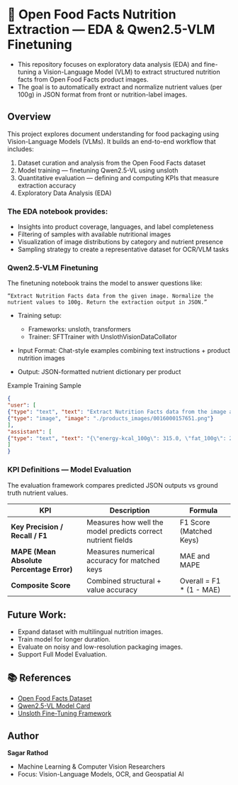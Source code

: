 # 🍎 Open Food Facts Nutrition Extraction — EDA & Qwen2.5-VLM Finetuning

* This repository focuses on exploratory data analysis (EDA) and fine-tuning a Vision-Language Model (VLM) to extract structured nutrition facts from Open Food Facts product images.
* The goal is to automatically extract and normalize nutrient values (per 100g) in JSON format from front or nutrition-label images.

## Overview

This project explores document understanding for food packaging using Vision-Language Models (VLMs).
It builds an end-to-end workflow that includes:

1. Dataset curation and analysis from the Open Food Facts dataset
2. Model training — finetuning Qwen2.5-VL using unsloth
3. Quantitative evaluation — defining and computing KPIs that measure extraction accuracy
4. Exploratory Data Analysis (EDA)

### The EDA notebook provides:

* Insights into product coverage, languages, and label completeness
* Filtering of samples with available nutritional images
* Visualization of image distributions by category and nutrient presence
* Sampling strategy to create a representative dataset for OCR/VLM tasks

### Qwen2.5-VLM Finetuning

The finetuning notebook trains the model to answer questions like:

`“Extract Nutrition Facts data from the given image. Normalize the nutrient values to 100g. Return the extraction output in JSON.”`

* Training setup:

  * Frameworks: unsloth, transformers
  * Trainer: SFTTrainer with UnslothVisionDataCollator
* Input Format:
  Chat-style examples combining text instructions + product nutrition images
* Output:
  JSON-formatted nutrient dictionary per product

Example Training Sample

```json
{
"user": [
{"type": "text", "text": "Extract Nutrition Facts data from the image and normalize to 100g."},
{"type": "image", "image": "./products_images/0016000157651.png"}
],
"assistant": [
{"type": "text", "text": "{\"energy-kcal_100g\": 315.0, \"fat_100g\": 2.78, ... }"}
]
}
```

### KPI Definitions — Model Evaluation

The evaluation framework compares predicted JSON outputs vs ground truth nutrient values.


| KPI                                       | Description                                                  | Formula                    |
| ----------------------------------------- | ------------------------------------------------------------ | -------------------------- |
| **Key Precision / Recall / F1**           | Measures how well the model predicts correct nutrient fields | F1 Score (Matched Keys)    |
| **MAPE (Mean Absolute Percentage Error)** | Measures numerical accuracy for matched keys                 | MAE and MAPE              |
| **Composite Score**                       | Combined structural + value accuracy                         | Overall = F1 * (1 - MAE) |

## Future Work:

* Expand dataset with multilingual nutrition images.
* Train model for longer duration.
* Evaluate on noisy and low-resolution packaging images.
* Support Full Model Evaluation.

## 📚 References

* [Open Food Facts Dataset](https://world.openfoodfacts.org/)
* [Qwen2.5-VL Model Card](https://huggingface.co/Qwen/Qwen2.5-VL-72B-Instruct)
* [Unsloth Fine-Tuning Framework](https://github.com/unslothai/unsloth)

## Author

**Sagar Rathod**

* Machine Learning & Computer Vision Researchers
* Focus: Vision-Language Models, OCR, and Geospatial AI
